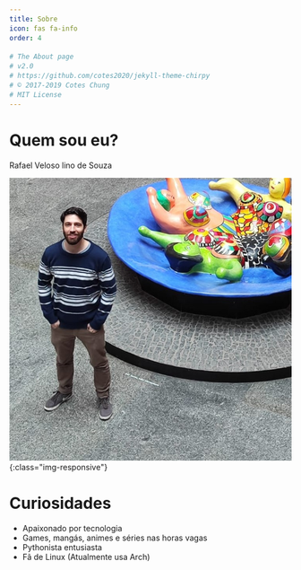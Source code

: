 ```yaml
---
title: Sobre
icon: fas fa-info
order: 4

# The About page
# v2.0
# https://github.com/cotes2020/jekyll-theme-chirpy
# © 2017-2019 Cotes Chung
# MIT License
---
```



# Quem sou eu?

<p>Rafael Veloso lino de Souza</p>

![foto_rafael_veloso](/assets/img/personal_photos/minha_foto_2.jpg){:class="img-responsive"}

# Curiosidades

- Apaixonado por tecnologia
- Games, mangás, animes e séries nas horas vagas
- Pythonista entusiasta
- Fã de Linux (Atualmente usa Arch)
